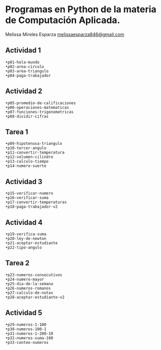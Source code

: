 #  Programas en Python de la materia de Computación Aplicada.

Melissa Mireles Esparza
melissaesparza846@gmail.com

## Actividad 1
    •p01-hola-mundo
    •p02-area-circulo
    •p03-area-triangulo
    •p04-paga-trabajador

## Actividad 2
    •p05-promedio-de-calificaciones
    •p06-operaciones-matematicas
    •p07-funciones-trigonometricas
    •p08-dividir-cifras

## Tarea 1
    •p09-hipotenusa-triangulo
    •p10-tercer-angulo
    •p11-convertir-temperatura
    •p12-volumen-cilindro
    •p13-calculo-tiempo
    •p14-numero-suerte

## Actividad 3
    •p15-verificar-numero
    •p16-verificar-suma
    •p17-convertir-temperaturas
    •p18-paga-trabajador-v2

## Actividad 4
    •p19-verifica-suma
    •p20-ley-de-newton
    •p21-aceptar-estudiante
    •p22-tipo-angulo

## Tarea 2
    •p23-numeros-consecutivos
    •p24-numero-mayor
    •p25-dia-de-la-semana
    •p26-numeros-romanos
    •p27-calculo-de-notas
    •p28-aceptar-estudiante-v2

## Actividad 5
    •p29-numeros-1-100
    •p30-numeros-100-1
    •p31-numeros-1-200-10  
    •p32-numeros-suma-100  
    •p33-conteo-numeros

